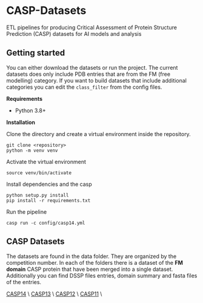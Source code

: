 # CASP-Datasets
ETL pipelines for producing Critical Assessment of Protein Structure Prediction (CASP) datasets for AI models and analysis

## Getting started

You can either download the datasets or run the project. The current datasets does only include PDB entries that are from the FM (free modelling) category. If you want to build datasets that include additional categories you can edit the ```class_filter``` from the config files.

**Requirements**
- Python 3.8+

**Installation**

Clone the directory and create a virtual environment inside the repository.

```git clone <repository>```\
```python -m venv venv```

Activate the virtual environment

```source venv/bin/activate```

Install dependencies and the casp

```python setup.py install```\
```pip install -r requirements.txt```

Run the pipeline

```casp run -c config/casp14.yml```

## CASP Datasets

The datasets are found in the data folder. They are organized by the competition number. In each of the folders there is a dataset of the **FM domain** CASP protein that have been merged into a single dataset. Additionally you can find DSSP files entries, domain summary and fasta files of the entries.

[CASP14]() \\
[CASP13]() \\
[CASP12]() \\
[CASP11]() \\
